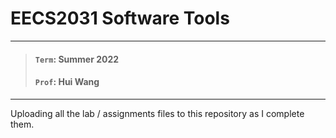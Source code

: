 # EECS2031 Software Tools
***
> #### `Term`: Summer 2022
> #### `Prof`: Hui Wang

***

Uploading all the lab / assignments files to this repository as I complete them.
